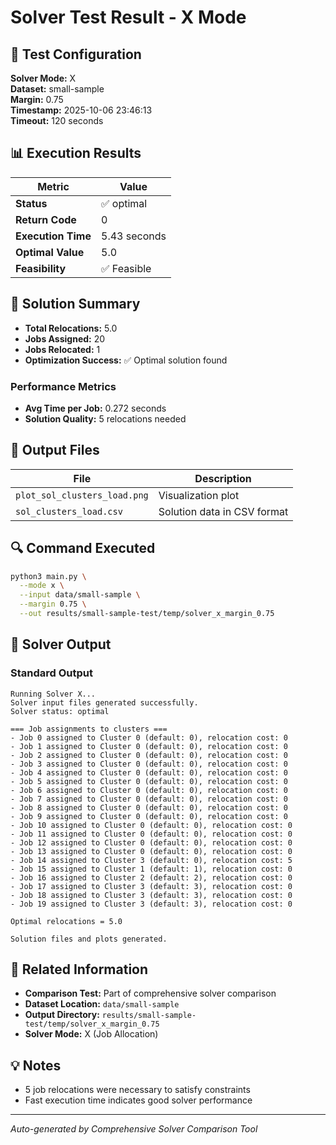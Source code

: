 # Solver Test Result - X Mode

## 🔧 Test Configuration

**Solver Mode:** X  
**Dataset:** small-sample  
**Margin:** 0.75  
**Timestamp:** 2025-10-06 23:46:13  
**Timeout:** 120 seconds  

## 📊 Execution Results

| Metric | Value |
|--------|-------|
| **Status** | ✅ optimal |
| **Return Code** | 0 |
| **Execution Time** | 5.43 seconds |
| **Optimal Value** | 5.0 |
| **Feasibility** | ✅ Feasible |

## 🎯 Solution Summary

- **Total Relocations:** 5.0
- **Jobs Assigned:** 20
- **Jobs Relocated:** 1
- **Optimization Success:** ✅ Optimal solution found

### Performance Metrics
- **Avg Time per Job:** 0.272 seconds
- **Solution Quality:** 5 relocations needed


## 📁 Output Files

| File | Description |
|------|-------------|
| `plot_sol_clusters_load.png` | Visualization plot |
| `sol_clusters_load.csv` | Solution data in CSV format |


## 🔍 Command Executed

```bash
python3 main.py \
  --mode x \
  --input data/small-sample \
  --margin 0.75 \
  --out results/small-sample-test/temp/solver_x_margin_0.75
```

## 📝 Solver Output

### Standard Output
```
Running Solver X...
Solver input files generated successfully.
Solver status: optimal

=== Job assignments to clusters ===
- Job 0 assigned to Cluster 0 (default: 0), relocation cost: 0
- Job 1 assigned to Cluster 0 (default: 0), relocation cost: 0
- Job 2 assigned to Cluster 0 (default: 0), relocation cost: 0
- Job 3 assigned to Cluster 0 (default: 0), relocation cost: 0
- Job 4 assigned to Cluster 0 (default: 0), relocation cost: 0
- Job 5 assigned to Cluster 0 (default: 0), relocation cost: 0
- Job 6 assigned to Cluster 0 (default: 0), relocation cost: 0
- Job 7 assigned to Cluster 0 (default: 0), relocation cost: 0
- Job 8 assigned to Cluster 0 (default: 0), relocation cost: 0
- Job 9 assigned to Cluster 0 (default: 0), relocation cost: 0
- Job 10 assigned to Cluster 0 (default: 0), relocation cost: 0
- Job 11 assigned to Cluster 0 (default: 0), relocation cost: 0
- Job 12 assigned to Cluster 0 (default: 0), relocation cost: 0
- Job 13 assigned to Cluster 0 (default: 0), relocation cost: 0
- Job 14 assigned to Cluster 3 (default: 0), relocation cost: 5
- Job 15 assigned to Cluster 1 (default: 1), relocation cost: 0
- Job 16 assigned to Cluster 2 (default: 2), relocation cost: 0
- Job 17 assigned to Cluster 3 (default: 3), relocation cost: 0
- Job 18 assigned to Cluster 3 (default: 3), relocation cost: 0
- Job 19 assigned to Cluster 3 (default: 3), relocation cost: 0

Optimal relocations = 5.0

Solution files and plots generated.

```

## 🔗 Related Information

- **Comparison Test:** Part of comprehensive solver comparison
- **Dataset Location:** `data/small-sample`
- **Output Directory:** `results/small-sample-test/temp/solver_x_margin_0.75`
- **Solver Mode:** X (Job Allocation)

## 💡 Notes

- 5 job relocations were necessary to satisfy constraints
- Fast execution time indicates good solver performance

---

*Auto-generated by Comprehensive Solver Comparison Tool*